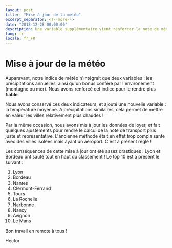 ```yaml
---
layout: post
title:  "Mise à jour de la météo"
excerpt_separator: <!--more-->
date: "2018-12-28 00:00:00"
description: Une variable supplémentaire vient renforcer la note de météo !
lang: fr
locale: fr_FR
---
```


# Mise à jour de la météo

Auparavant, notre indice de météo n'intégrait que deux variables : les précipitations annuelles, ainsi qu'un bonus conféré par l'environement (montagne ou mer). Nous avons renforcé cet indice pour le rendre plus **fiable**.

Nous avons conservé ces deux indicateurs, et ajouté une nouvelle variable : la température moyenne. A précipitations similaires, cela permet de mettre en valeur les villes relativement plus chaudes !

<!--more-->

Par la même occasion, nous avons mis à jour les données de loyer, et fait quelques ajustements pour rendre le calcul de la note de transport plus juste et représentative. L'ancienne méthode était en effet trop complaisante avec des villes isolées mais ayant un aéroport. C'est à présent réglé !

Les conséquences de cette mise à jour ont été assez drastiques : Lyon et Bordeau ont sauté tout en haut du classement ! Le top 10 est à présent le suivant :

1. Lyon
2. Bordeau
3. Nantes
4. Clermont-Ferrand
5. Tours
6. La Rochelle
7. Narbonne
8. Nancy
9. Avignon
10. Le Mans

Bon travail en remote à tous !

Hector